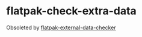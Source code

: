 # flatpak-check-extra-data

Obsoleted by [flatpak-external-data-checker](https://github.com/endlessm/flatpak-external-data-checker)
